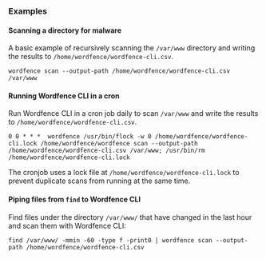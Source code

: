 ### Examples

#### Scanning a directory for malware

A basic example of recursively scanning the `/var/www` directory and writing the results to `/home/wordfence/wordfence-cli.csv`. 

	wordfence scan --output-path /home/wordfence/wordfence-cli.csv /var/www

#### Running Wordfence CLI in a cron

Run Wordfence CLI in a cron job daily to scan `/var/www` and write the results to `/home/wordfence/wordfence-cli.csv`.

	0 0 * * *  wordfence /usr/bin/flock -w 0 /home/wordfence/wordfence-cli.lock /home/wordfence/wordfence scan --output-path /home/wordfence/wordfence-cli.csv /var/www; /usr/bin/rm /home/wordfence/wordfence-cli.lock

The cronjob uses a lock file at `/home/wordfence/wordfence-cli.lock` to prevent duplicate scans from running at the same time.

#### Piping files from `find` to Wordfence CLI

Find files under the directory `/var/www/` that have changed in the last hour and scan them with Wordfence CLI:

	find /var/www/ -mmin -60 -type f -print0 | wordfence scan --output-path /home/wordfence/wordfence-cli.csv
